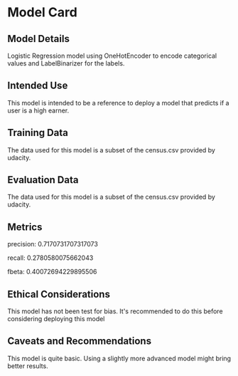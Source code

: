 # Model Card

## Model Details
Logistic Regression model using OneHotEncoder to encode categorical values and LabelBinarizer for the labels.

## Intended Use
This model is intended to be a reference to deploy a model that predicts if a user is a high earner.

## Training Data
The data used for this model is a subset of the census.csv provided by udacity.

## Evaluation Data
The data used for this model is a subset of the census.csv provided by udacity.

## Metrics
precision:  0.7170731707317073

recall:  0.2780580075662043

fbeta:  0.40072694229895506

## Ethical Considerations
This model has not been test for bias. It's recommended to do this before considering deploying this model

## Caveats and Recommendations
This model is quite basic. Using a slightly more advanced model might bring better results. 
